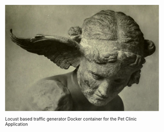 ![Intro](./docs/hypnos.png)

Locust based traffic generator Docker container for the Pet Clinic Application
